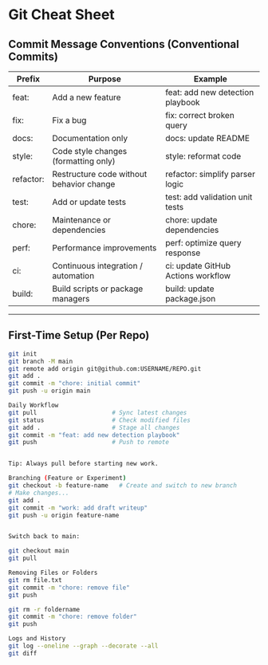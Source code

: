 # Git Cheat Sheet

## Commit Message Conventions (Conventional Commits)

| Prefix     | Purpose                                   | Example                              |
|-------------|-------------------------------------------|--------------------------------------|
| feat:       | Add a new feature                         | feat: add new detection playbook     |
| fix:        | Fix a bug                                 | fix: correct broken query            |
| docs:       | Documentation only                        | docs: update README                  |
| style:      | Code style changes (formatting only)      | style: reformat code                 |
| refactor:   | Restructure code without behavior change  | refactor: simplify parser logic      |
| test:       | Add or update tests                       | test: add validation unit tests      |
| chore:      | Maintenance or dependencies               | chore: update dependencies           |
| perf:       | Performance improvements                  | perf: optimize query response        |
| ci:         | Continuous integration / automation        | ci: update GitHub Actions workflow   |
| build:      | Build scripts or package managers          | build: update package.json           |

---

## First-Time Setup (Per Repo)

```bash
git init
git branch -M main
git remote add origin git@github.com:USERNAME/REPO.git
git add .
git commit -m "chore: initial commit"
git push -u origin main

Daily Workflow
git pull                     # Sync latest changes
git status                   # Check modified files
git add .                    # Stage all changes
git commit -m "feat: add new detection playbook"
git push                     # Push to remote


Tip: Always pull before starting new work.

Branching (Feature or Experiment)
git checkout -b feature-name   # Create and switch to new branch
# Make changes...
git add .
git commit -m "work: add draft writeup"
git push -u origin feature-name


Switch back to main:

git checkout main
git pull

Removing Files or Folders
git rm file.txt
git commit -m "chore: remove file"
git push

git rm -r foldername
git commit -m "chore: remove folder"
git push

Logs and History
git log --oneline --graph --decorate --all
git diff
